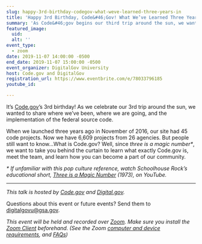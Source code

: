 ```yaml
---
slug: happy-3rd-birthday-codegov-what-weve-learned-three-years-in
title: 'Happy 3rd Birthday, Code&#46;Gov! What We’ve Learned Three Years In'
summary: 'As Code&#46;gov begins our third trip around the sun, we want to take a look at where we’ve been, where we’re going in the world of open source, and the implementation of the federal source code&#46;'
featured_image: 
  uid: 
  alt: ''
event_type: 
  - zoom
date: 2019-11-07 14:00:00 -0500
end_date: 2019-11-07 15:00:00 -0500
event_organizer: DigitalGov University
host: Code.gov and DigitalGov
registration_url: https://www.eventbrite.com/e/78033796185
youtube_id: 

---
```


It’s [Code.gov](https://code.gov/)’s 3rd birthday! As we celebrate our 3rd trip around the sun, we wanted to share where we’ve been, where we are going, and the implementation of the federal source code.

When we launched three years ago in November of 2016, our site had 45 code projects. Now we have 6,609 projects from 26 agencies. But people still want to know...What is Code.gov? Well, since _three is a magic number*_, we want to take you behind the curtain to learn what exactly Code.gov is, meet the team, and learn how you can become a part of our community.

_* If unfamiliar with this pop culture reference, watch Schoolhouse Rock’s educational short, [Three is a Magic Number](https://www.youtube.com/watch?v=aU4pyiB-kq0) (1973), on YouTube._

---

_This talk is hosted by [Code.gov](https://code.gov/) and [Digital.gov](https://digital.gov/)._

Questions about this event or future events? Send them to [digitalgovu@gsa.gov](mailto:digitalgovu@gsa.gov).

_This event will be held and recorded over [Zoom](https://www.zoom.us). Make sure you install the [Zoom Client](https://zoom.us/download#client&#95;4meeting) beforehand. (See the Zoom [computer and device requirements](https://support.zoom.us/hc/en-us/articles/201362023-System-Requirements-for-PC-Mac-and-Linux), and [FAQs](https://support.zoom.us/hc/en-us/sections/200277708-Frequently-Asked-Questions))_
